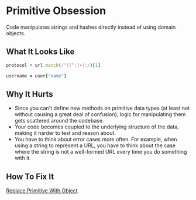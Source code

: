 # Primitive Obsession

Code manipulates strings and hashes directly instead of
using domain objects.

## What It Looks Like

```ruby
protocol = url.match(/^([^:]+):/)[1]
```

```ruby
username = user["name"]
```

## Why It Hurts

- Since you can't define new methods on primitive data types
(at least not without causing a great deal of confusion),
logic for manipulating them gets scattered around the
codebase.
- Your code becomes coupled to the underlying
structure of the data, making it harder to test and reason
about.
- You have to think about error cases more often. For
  example, when using a string to represent a URL, you have
  to think about the case where the string is not a
  well-formed URL every time you do something with it.

## How To Fix It

[Replace Primitive With Object](../refactorings/replace-primitive-with-object.md).
